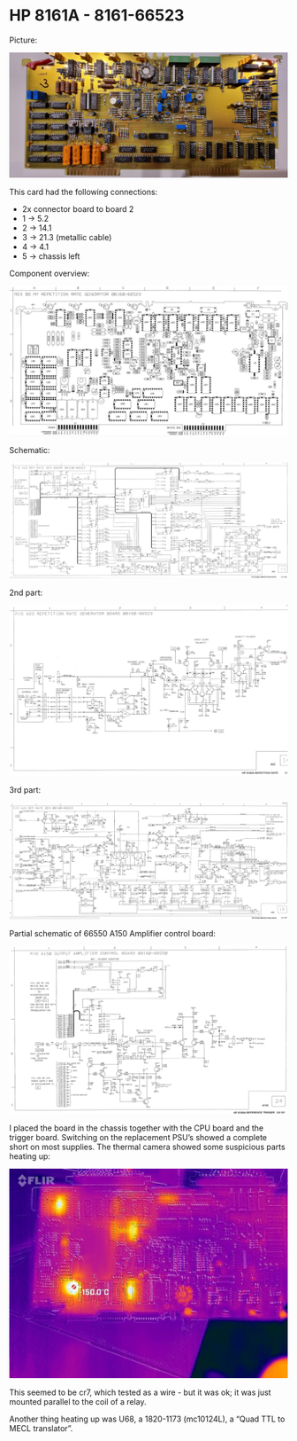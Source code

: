 # HP 8161A - 8161-66523

Picture:

![](3-66523.jpg)

This card had the following connections:

- 2x connector board to board 2
- 1 → 5.2
- 2 → 14.1
- 3 → 21.3 (metallic cable)
- 4 → 4.1
- 5 → chassis left

Component overview:

![](66523-comp.png)

Schematic:

![](66523-schem-1.png)

2nd part:

![](66523-schem-2.png)

3rd part:

![](66523-schem-3.png)

Partial schematic of 66550 A150 Amplifier control board:

![](66550-schem-part-66523.png)

I placed the board in the chassis together with the CPU board and the trigger board. Switching on the replacement PSU’s showed a complete short on most supplies. The thermal camera showed some suspicious parts heating up:

![](image-20220515-195236.png)

This seemed to be cr7, which tested as a wire - but it was ok; it was just mounted parallel to the coil of a relay.

Another thing heating up was U68, a 1820-1173 (mc10124L), a “Quad TTL to MECL translator”.
